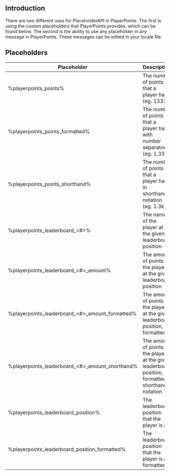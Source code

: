 ## Introduction
There are two different uses for PlaceholderAPI in PlayerPoints. The first is using the custom placeholders that PlayerPoints provides, which can be found below. The second is the ability to use any placeholder in any message in PlayerPoints. These messages can be edited in your locale file.

## Placeholders

| Placeholder | Description |
| --- | --- |
| %playerpoints_points% | The number of points that a player has (eg. 1337) |
| %playerpoints_points_formatted% | The number of points that a player has with number separators (eg. 1,337) |
| %playerpoints_points_shorthand% | The number of points that a player has in shorthand notation (eg. 1.3k) |
| %playerpoints_leaderboard_<#>% | The name of the player at the given leaderboard position |
| %playerpoints_leaderboard_<#>_amount% | The amount of points of the player at the given leaderboard position |
| %playerpoints_leaderboard_<#>_amount_formatted% | The amount of points of the player at the given leaderboard position, formatted |
| %playerpoints_leaderboard_<#>_amount_shorthand% | The amount of points of the player at the given leaderboard position, formatted in shorthand notation |
| %playerpoints_leaderboard_position% | The leaderboard position that the player is at |
| %playerpoints_leaderboard_position_formatted% | The leaderboard position that the player is at, formatted |
